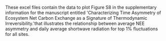 These excel files contain the data to plot Figure S8 in the supplementary information for the manuscript entitled 'Characterizing Time Asymmetry of Ecosystem Net Carbon Exchange as a Signature of Thermodynamic Irreversibility.'that illustrates the relationship between average NEE asymmetry and daily average shortwave radiation for top 1% fluctuations for all sites. 
